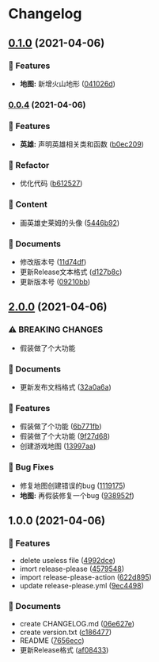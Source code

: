 # Changelog

## [0.1.0](https://www.github.com/HongjianTang/release-test/compare/v0.0.4...v0.1.0) (2021-04-06)


### 🚀 Features

* **地图:** 新增火山地形 ([041026d](https://www.github.com/HongjianTang/release-test/commit/041026d0c3ef165f461e6a5565e2387152753cd4))

### [0.0.4](https://www.github.com/HongjianTang/release-test/compare/v2.0.0...v0.0.4) (2021-04-06)


### 🚀 Features

* **英雄:** 声明英雄相关类和函数 ([b0ec209](https://www.github.com/HongjianTang/release-test/commit/b0ec209787d2676fd8178b8fb6a4bb7059471d99))


### 🔨 Refactor

* 优化代码 ([b612527](https://www.github.com/HongjianTang/release-test/commit/b61252795f1e28dfe2b85882b94c3fb6ff045bff))


### 🎨 Content

* 画英雄史莱姆的头像 ([5446b92](https://www.github.com/HongjianTang/release-test/commit/5446b9218cafebf1bfc088d1235f3c6a4da7b78d))


### 📄 Documents

* 修改版本号 ([11d74df](https://www.github.com/HongjianTang/release-test/commit/11d74df7fe684b16414cbb2bd165a9564b989538))
* 更新Release文本格式 ([d127b8c](https://www.github.com/HongjianTang/release-test/commit/d127b8cd30e7017134b2027977220e23d1da84fc))
* 更新版本号 ([09210bb](https://www.github.com/HongjianTang/release-test/commit/09210bb0bc24b21443da9e429576745735658e45))

## [2.0.0](https://www.github.com/HongjianTang/release-test/compare/v1.0.0...v2.0.0) (2021-04-06)


### ⚠ BREAKING CHANGES

* 假装做了个大功能

### 📄 Documents

* 更新发布文档格式 ([32a0a6a](https://www.github.com/HongjianTang/release-test/commit/32a0a6aac200e11e06f2356e7614cd8736c9298e))


### 🚀 Features

* 假装做了个功能 ([6b771fb](https://www.github.com/HongjianTang/release-test/commit/6b771fb7d33be76b2b54ddf8725fa2d24a59d1ec))
* 假装做了个大功能 ([9f27d68](https://www.github.com/HongjianTang/release-test/commit/9f27d688d54607e1659c85c1391dbf0a003a2ce3))
* 创建游戏地图 ([13997aa](https://www.github.com/HongjianTang/release-test/commit/13997aa1f88f45180af26299200c324590dc9f29))


### 🐛 Bug Fixes

* 修复地图创建错误的bug ([1119175](https://www.github.com/HongjianTang/release-test/commit/111917595ed29ed542b4e94c3486410fa787887a))
* **地图:** 再假装修复一个bug ([938952f](https://www.github.com/HongjianTang/release-test/commit/938952f3eb79cd7cce045a7fe04c1e3386bc4bc2))

## 1.0.0 (2021-04-06)


### 🚀 Features

* delete useless file ([4992dce](https://www.github.com/HongjianTang/release-test/commit/4992dce8a7bbaa9dc44d5132bb0ff14c362b37d0))
* imort release-please ([4579548](https://www.github.com/HongjianTang/release-test/commit/457954870ed7bb0716e17afe9c7e9eae1ecddb6e))
* import release-please-action ([622d895](https://www.github.com/HongjianTang/release-test/commit/622d8953277033b8779852b1bedf0a0e96baa84d))
* update release-please.yml ([9ec4498](https://www.github.com/HongjianTang/release-test/commit/9ec4498a3152b77fb1df1a3486076121337f89c7))


### 📄 Documents

* create CHANGELOG.md ([06e627e](https://www.github.com/HongjianTang/release-test/commit/06e627e24e5ee5f6f8379ebad73bef2fe315918d))
* create version.txt ([c186477](https://www.github.com/HongjianTang/release-test/commit/c186477783fe93fd0c20b6771258ea8b9edba707))
* README ([7656ecc](https://www.github.com/HongjianTang/release-test/commit/7656ecc24266e516d5dff6a1a5536d70150df57a))
* 更新Release格式 ([af08433](https://www.github.com/HongjianTang/release-test/commit/af08433fc78d5bc697239814771cab674fd367b9))
